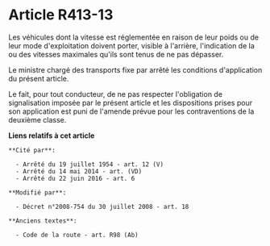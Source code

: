 # Article R413-13

Les véhicules dont la vitesse est réglementée    en raison de leur poids ou de leur mode d'exploitation doivent porter,
visible à l'arrière, l'indication de la ou des vitesses maximales qu'ils sont tenus de ne pas dépasser. 

Le ministre chargé des transports fixe par arrêté les conditions d'application du présent article. 

Le fait, pour tout conducteur, de ne pas respecter l'obligation de signalisation imposée par le présent article et les
dispositions prises pour son application est puni de l'amende prévue pour les contraventions de la deuxième classe.

**Liens relatifs à cet article**

	**Cité par**:

	  - Arrêté du 19 juillet 1954 - art. 12 (V)
	  - Arrêté du 14 mai 2014 - art. (VD)
	  - Arrêté du 22 juin 2016 - art. 6

	**Modifié par**:

	  - Décret n°2008-754 du 30 juillet 2008 - art. 18

	**Anciens textes**:

	  - Code de la route - art. R98 (Ab)

